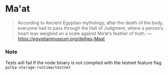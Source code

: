 # Ma'at

> According to Ancient Egyptian mythology, after the death of the body, everyone had to pass through the Hall of Judgment,
> where a person’s heart was weighed on a scale against Ma’at’s feather of truth.
> — https://egyptianmuseum.org/deities-Maat

### Note

Tests will fail if the node binary is not compiled with the testnet feature flag `polka-storage-runtime/testnet`
